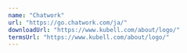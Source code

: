 ```yaml
---
name: "Chatwork"
url: "https://go.chatwork.com/ja/"
downloadUrl: "https://www.kubell.com/about/logo/"
termsUrl: "https://www.kubell.com/about/logo/"
---
```

